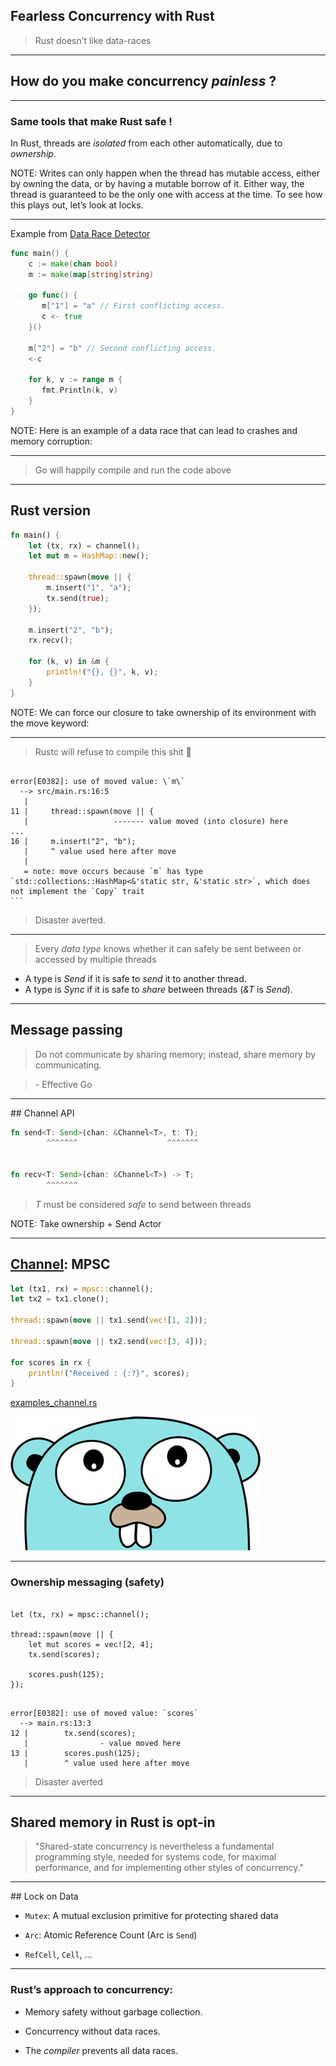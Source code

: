 ## Fearless Concurrency with Rust

> Rust doesn’t like data-races

---

## How do you make concurrency _painless_ ?

---

### Same tools that make Rust safe !

In Rust, threads are _isolated_ from each other automatically, due to _ownership_.

NOTE:
Writes can only happen when the thread has mutable access, either by owning the data, or by having a mutable borrow of it.
Either way, the thread is guaranteed to be the only one with access at the time. To see how this plays out, let’s look at locks.

---

Example from [Data Race Detector](https://golang.org/doc/articles/race_detector.html)

``` go
func main() {
    c := make(chan bool)
    m := make(map[string]string)

    go func() {
       m["1"] = "a" // First conflicting access.
       c <- true
    }()

    m["2"] = "b" // Second conflicting access.
    <-c

    for k, v := range m {
       fmt.Println(k, v)
    }
}
```

NOTE:
Here is an example of a data race that can lead to crashes and memory corruption:

---

> Go will happily compile and run the code above

---

## Rust version

```rust
fn main() {
    let (tx, rx) = channel();
    let mut m = HashMap::new();

    thread::spawn(move || {
        m.insert("1", "a");
        tx.send(true);
    });

    m.insert("2", "b");
    rx.recv();

    for (k, v) in &m {
        println!("{}, {}", k, v);
    }
}
```

NOTE:
We can force our closure to take ownership of its environment with the move keyword:

---

> Rustc will refuse to compile this shit 🎉

<pre><code data-trim data-noescape class=""> 
error[E0382]: use of moved value: \`m\`
  --> src/main.rs:16:5
   |
11 |     thread::spawn(move || {
   |                   ------- <span class="fragment highlight-mark">value moved (into closure) here</span>
...
16 |     m.insert("2", "b");
   |     ^ <span class="fragment highlight-mark">value used here after move</span>
   |
   = note: move occurs because `m` has type `std::collections::HashMap<&'static str, &'static str>`, which does not implement the `Copy` trait
```
</code></pre>

> Disaster averted.

---

> Every _data type_ knows whether it can safely be sent between or accessed by multiple threads

- A type is _Send_ if it is safe to _send_ it to another thread.
- A type is _Sync_ if it is safe to _share_ between threads (_&T_ is _Send_).

---

## Message passing

> Do not communicate by sharing memory; instead, share memory by communicating.

> \- Effective Go

---

## Channel API

```rust
fn send<T: Send>(chan: &Channel<T>, t: T);
        ^^^^^^^                    ^^^^^^^


fn recv<T: Send>(chan: &Channel<T>) -> T;
        ^^^^^^^
```

> _T_ must be considered _safe_ to send between threads

NOTE:
Take ownership + Send
Actor

---

## [Channel](https://doc.rust-lang.org/std/sync/mpsc/fn.channel.html): MPSC

```rust
let (tx1, rx) = mpsc::channel();
let tx2 = tx1.clone();

thread::spawn(move || tx1.send(vec![1, 2]));

thread::spawn(move || tx2.send(vec![3, 4]));

for scores in rx {
    println!("Received : {:?}", scores);
}
```

[examples_channel.rs](https://github.com/loganmzz/rust-presentation-introduction/blob/master/examples/src/bin/examples_channel.rs)

![go_die](assets/img/gopher_ahah.png)
<!-- .element class="fragment fade-up" -->

<!-- .element style="margin-top: 30px" -->

---

### Ownership messaging (safety)

<pre><code data-trim data-noescape class="rust">
let (tx, rx) = mpsc::channel();

thread::spawn(move || {
    let mut scores = vec![2, 4];
    tx.send(scores);

    <span class="fragment highlight-mark">scores.push(125);</span>
});
</code></pre>

<pre><code data-trim data-noescape class="rust"> 
error[E0382]: use of moved value: `scores`
  --> main.rs:13:3
12 | 		tx.send(scores);
   | 		        <span class="fragment highlight-mark">- value moved here</span>
13 | 		scores.push(125);
   | 		<span class="fragment highlight-mark">^ value used here after move</span>
</code></pre>
<!-- .element class="fragment" -->

> Disaster averted <!-- .element class="fragment" -->

---

## Shared memory in Rust is opt-in

> "Shared-state concurrency is nevertheless a fundamental programming style, needed for systems code, for maximal performance, and for implementing other styles of concurrency."

---

## Lock on Data

- `Mutex`: A mutual exclusion primitive for protecting shared data

- `Arc`: Atomic Reference Count (Arc is `Send`)

- `RefCell`, `Cell`, ...

---

### Rust’s approach to concurrency:

- Memory safety without garbage collection.

- Concurrency without data races.

- The _compiler_ prevents all data races.